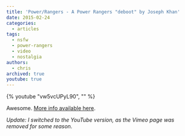 ```yaml
---
title: 'Power/Rangers - A Power Rangers "deboot" by Joseph Khan'
date: 2015-02-24
categories:
  - articles
tags:
  - nsfw
  - power-rangers
  - video
  - nostalgia
authors:
  - chris
archived: true
youtube: true
---
```


{% youtube "vw5vcUPyL90", "" %}

Awesome. [More info available here](https://www.youtube.com/watch?v=dDKR_2HqymU).

_Update: I switched to the YouTube version, as the Vimeo page was removed for some reason._
